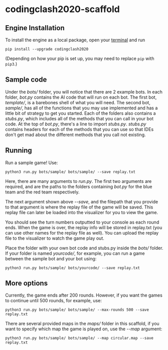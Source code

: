# codingclash2020-scaffold

## Engine Installation
To install the engine as a local package, open your [terminal](https://askubuntu.com/questions/38162/what-is-a-terminal-and-how-do-i-open-and-use-it) and run
```
pip install --upgrade codingclash2020
```

(Depending on how your pip is set up, you may need to replace `pip` with `pip3`.) 

## Sample code
Under the _bots/_ folder, you will notice that there are 2 example bots. In each folder, _bot.py_ contains the AI code that will run on each bot. The first bot, _template/_, is a barebones shell of what you will need. The second bot, _sample/_, has all of the functions that you may use implemented and has a little bit of strategy to get you started. Each of the folders also contains a _stubs.py_, which includes all of the methods that you can call in your bot code. At the top of _bot.py_, there's a line to import _stubs.py_. _stubs.py_ contains headers for each of the methods that you can use so that IDEs don't get mad about the different methods that you call not existing.

## Running

Run a sample game! Use:

```
python3 run.py bots/sample/ bots/sample/ --save replay.txt
```

Here, there are many arguments to _run.py_. The first two arguments are required, and are the paths to the folders containing _bot.py_ for the blue team and the red team respectively.

The next argument shown above *--save*, and the filepath that you provide to that argument is where the replay file of the game will be saved. This replay file can later be loaded into the visualizer for you to view the game.

You should see the turn numbers outputted to your console as each round ends. 
When the game is over, the replay info will be stored in replay.txt 
(you can use other names for the replay file as well). You can upload the replay file
to the visualizer to watch the game play out.

Place the folder with your own bot code and stubs.py inside the *bots/* folder. If your
folder is named *yourcode/*, for example, you can run a game between the sample bot and 
your bot using:

```
python3 run.py bots/sample/ bots/yourcode/ --save replay.txt
```

## More options

Currently, the game ends after 200 rounds. However, if you want the games to continue
until 500 rounds, for example, use:

```
python3 run.py bots/sample/ bots/sample/ --max-rounds 500 --save replay.txt
```

There are several provided maps in the *maps/* folder in this scaffold, if you want
to specify which map the game is played on, use the *--map* argument:

```
python3 run.py bots/sample/ bots/sample/ --map circular.map --save replay.txt
```